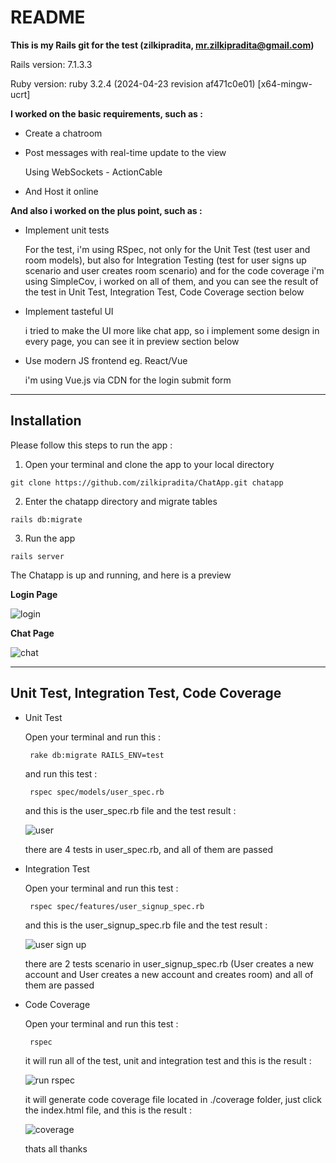 # README
**This is my Rails git for the test (zilkipradita, mr.zilkipradita@gmail.com)**

Rails version: 7.1.3.3

Ruby version: ruby 3.2.4 (2024-04-23 revision af471c0e01) [x64-mingw-ucrt]

**I worked on the basic requirements, such as :** 

* Create a chatroom

* Post messages with real-time update to the view
  
  Using WebSockets - ActionCable

* And Host it online

**And also i worked on the plus point, such as :**

* Implement unit tests

  For the test, i'm using RSpec, not only for the Unit Test (test user and room models),
  but also for Integration Testing (test for user signs up scenario and user creates room scenario)
  and for the code coverage i'm using SimpleCov, i worked on all of them,
  and you can see the result of the test in Unit Test, Integration Test, Code Coverage section below

* Implement tasteful UI

  i tried to make the UI more like chat app, so i implement some design in every page, you can see it in preview section below

* Use modern JS frontend eg. React/Vue

  i'm using Vue.js via CDN for the login submit form

--------------------------------------------------------------------------
## Installation

Please follow this steps to run the app : 

1. Open your terminal and clone the app to your local directory
```
git clone https://github.com/zilkipradita/ChatApp.git chatapp
```
2. Enter the chatapp directory and migrate tables
```
rails db:migrate
```
3. Run the app
```
rails server
```
The Chatapp is up and running, and here is a preview

**Login Page**

![login](https://github.com/zilkipradita/ChatApp/assets/11170489/48b5602b-fc9f-4ceb-9f75-b21c404a7337)

**Chat Page**

![chat](https://github.com/zilkipradita/ChatApp/assets/11170489/69cf793a-69ca-4f67-b638-1f22d8543a62)

--------------------------------------------------------------------------
## Unit Test, Integration Test, Code Coverage

* Unit Test

  Open your terminal and run this :
  ```
   rake db:migrate RAILS_ENV=test
  ```
  and run this test :
  ```
   rspec spec/models/user_spec.rb
  ```
  and this is the user_spec.rb file and the test result :
  
  ![user](https://github.com/zilkipradita/ChatApp/assets/11170489/90bdde0b-7a9e-4e5f-b666-0c6ee8f9adad)
  
  there are 4 tests in user_spec.rb, and all of them are passed


* Integration Test

  Open your terminal and run this test :
  ```
   rspec spec/features/user_signup_spec.rb
  ```
  and this is the user_signup_spec.rb file and the test result :

  ![user sign up](https://github.com/zilkipradita/ChatApp/assets/11170489/199acaf4-0611-4f9c-9411-1b4bccfcf336)

  there are 2 tests scenario in user_signup_spec.rb (User creates a new account and User creates a new account and creates room)
  and all of them are passed


* Code Coverage
  
  Open your terminal and run this test :
  ```
   rspec
  ```
  it will run all of the test, unit and integration test
  and this is the result :

  ![run rspec](https://github.com/zilkipradita/ChatApp/assets/11170489/5664ef40-8748-4cc1-ae69-4aae6a07980b)

  it will generate code coverage file located in ./coverage folder, just click the index.html file,
  and this is the result :

  ![coverage](https://github.com/zilkipradita/ChatApp/assets/11170489/f7aef949-088d-488a-ae62-1b52df2f6381)

  thats all
  thanks


  


